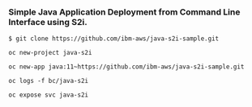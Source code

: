 ### Simple Java Application Deployment from Command Line Interface using S2i.


`$ git clone https://github.com/ibm-aws/java-s2i-sample.git`

`oc new-project java-s2i`

`oc new-app java:11~https://github.com/ibm-aws/java-s2i-sample.git`


`oc logs -f bc/java-s2i`

`oc expose svc java-s2i`
